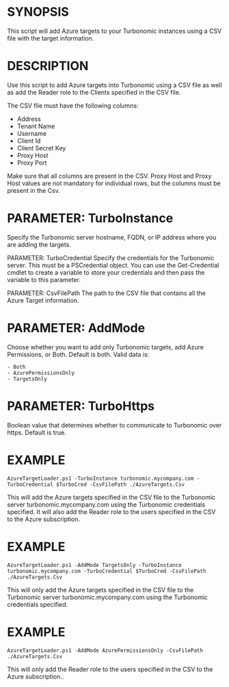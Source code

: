 SYNOPSIS
========
This script will add Azure targets to your Turbonomic instances using a CSV file with the target information.

DESCRIPTION
===========
Use this script to add Azure targets into Turbonomic using a CSV file as well as add the Reader role to the Clients specified in the CSV file. 

The CSV file must have the following columns:

* Address
* Tenant Name
* Username
* Client Id
* Client Secret Key
* Proxy Host
* Proxy Port

Make sure that all columns are present in the CSV. Proxy Host and Proxy Host values are not mandatory for individual rows, but the columns must be present in the Csv.


PARAMETER: TurboInstance
========================
Specify the Turbonomic server hostname, FQDN, or IP address where you are adding the targets.

PARAMETER: TurboCredential
Specify the credentials for the Turbonomic server. This must be a PSCredential object. You can use the Get-Credential cmdlet to create a variable to store your credentials and then pass the variable to this parameter.

PARAMETER: CsvFilePath
The path to the CSV file that contains all the Azure Target information.

PARAMETER: AddMode
=================
Choose whether you want to add only Turbonomic targets, add Azure Permissions, or Both. Default is both. Valid data is:

    - Both
    - AzurePermissionsOnly
    - TargetsOnly

PARAMETER: TurboHttps
====================
Boolean value that determines whether to communicate to Turbonomic over https. Default is true.

EXAMPLE
=======
    AzureTargetLoader.ps1 -TurboInstance turbonomic.mycompany.com -TurboCredential $TurboCred -CsvFilePath ./AzureTargets.Csv

This will add the Azure targets specified in the CSV file to the Turbonomic server turbonomic.mycompany.com using the Turbonomic credentials specified. It will also add the Reader role to the users specified in the CSV to the Azure subscription.


EXAMPLE
=======
    AzureTargetLoader.ps1 -AddMode TargetsOnly -TurboInstance turbonomic.mycompany.com -TurboCredential $TurboCred -CsvFilePath ./AzureTargets.Csv

This will only add the Azure targets specified in the CSV file to the Turbonomic server turbonomic.mycompany.com using the Turbonomic credentials specified. 

EXAMPLE
=======
    AzureTargetLoader.ps1 -AddMode AzurePermissionsOnly -CsvFilePath ./AzureTargets.Csv

This will only add the Reader role to the users specified in the CSV to the Azure subscription.. 
